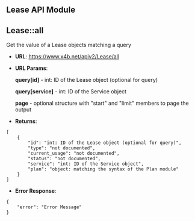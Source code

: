 Lease API Module
---

## Lease::**all**
Get the value of a Lease objects matching a query

* **URL**: https://www.x4b.net/apiv2/Lease/all
* **URL Params**: 

    **query[id]** - int: ID of the Lease object (optional for query)

    **query[service]** - int: ID of the Service object

    **page** - optional structure with "start" and "limit" members to page the output

* **Returns**: 
```
[
    {
        "id": "int: ID of the Lease object (optional for query)",
        "type": "not documented",
        "current_usage": "not documented",
        "status": "not documented",
        "service": "int: ID of the Service object",
        "plan": "object: matching the syntax of the Plan module"
    }
]
```
* **Error Response**: 
```
{
    "error": "Error Message"
}
```
